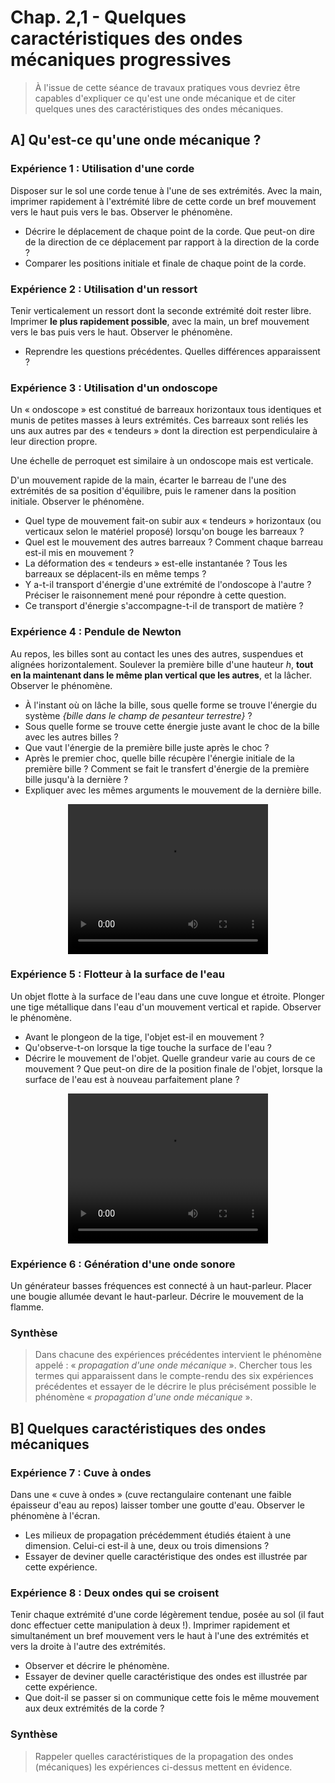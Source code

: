# Chap. 2,1 - Quelques caractéristiques des ondes mécaniques progressives #

> À l'issue de cette séance de travaux pratiques vous devriez être capables d'expliquer ce qu'est une onde mécanique et de citer quelques unes des caractéristiques des ondes mécaniques.



## A] Qu'est-ce qu'une onde mécanique ? ##


### Expérience 1 : Utilisation d'une corde ###

Disposer sur le sol une corde tenue à l'une de ses extrémités. Avec la main, imprimer rapidement à l'extrémité libre de cette corde un bref mouvement vers le haut puis vers le bas. Observer le phénomène.

- Décrire le déplacement de chaque point de la corde. Que peut-on dire de la direction de ce déplacement par rapport à la direction de la corde ?
- Comparer les positions initiale et finale de chaque point de la corde.


### Expérience 2 : Utilisation d'un ressort ###

Tenir verticalement un ressort dont la seconde extrémité doit rester libre. Imprimer __le plus rapidement possible__, avec la main, un bref mouvement vers le bas puis vers le haut. Observer le phénomène.

- Reprendre les questions précédentes. Quelles différences apparaissent ?


### Expérience 3 : Utilisation d'un ondoscope ###

Un « ondoscope » est constitué de barreaux horizontaux tous identiques et munis de petites masses à leurs extrémités. Ces barreaux sont reliés les uns aux autres par des « tendeurs » dont la direction est perpendiculaire à leur direction propre.

Une échelle de perroquet est similaire à un ondoscope mais est verticale.
    
D'un mouvement rapide de la main, écarter le barreau de l'une des extrémités de sa position d'équilibre, puis le ramener dans la position initiale. Observer le phénomène.

- Quel type de mouvement fait-on subir aux « tendeurs » horizontaux (ou verticaux selon le matériel proposé) lorsqu'on bouge les barreaux ?
-  Quel est le mouvement des autres barreaux ? Comment chaque barreau est-il mis en mouvement ?
- La déformation des « tendeurs » est-elle instantanée ? Tous les barreaux se déplacent-ils en même temps ?
- Y a-t-il transport d'énergie d'une extrémité de l'ondoscope à l'autre ? Préciser le raisonnement mené pour répondre à cette question.
- Ce transport d'énergie s'accompagne-t-il de transport de matière ?


### Expérience 4 : Pendule de Newton ###

Au repos, les billes sont au contact les unes des autres, suspendues et alignées horizontalement. Soulever la première bille d'une hauteur $h$, **tout en la maintenant dans le même plan vertical que les autres**, et la lâcher. Observer le phénomène.

- À l'instant où on lâche la bille, sous quelle forme se trouve l'énergie du système *{bille dans le champ de pesanteur terrestre}* ? 
- Sous quelle forme se trouve cette énergie juste avant le choc de la bille avec les autres billes ?
- Que vaut l'énergie de la première bille juste après le choc ?
- Après le premier choc, quelle bille récupère l'énergie initiale de la première bille ? Comment se fait le transfert d'énergie de la première bille jusqu'à la dernière ?
- Expliquer avec les mêmes arguments le mouvement de la dernière bille. 

<center>
<video width="320" height="240" controls>
  <source src="./videos/pendule_de_Newton.mp4" type="video/mp4">
 </video>
</center>


### Expérience 5 : Flotteur à la surface de l'eau ###


Un objet flotte à la surface de l'eau dans une cuve longue et étroite. Plonger une tige métallique dans l'eau d'un mouvement vertical et rapide. Observer le phénomène.

- Avant le plongeon de la tige, l'objet est-il en mouvement ?
- Qu'observe-t-on lorsque la tige touche la surface de l'eau ?
- Décrire le mouvement de l'objet. Quelle grandeur varie au cours de ce mouvement ? Que peut-on dire de la position finale de l'objet, lorsque la surface de l'eau est à nouveau parfaitement plane ?

<center>
<video width="320" height="240" controls>
  <source src="./videos/flotteur_surface_eau.mp4" type="video/mp4">
</video>
</center>



### Expérience 6 : Génération d'une onde sonore ###

Un générateur basses fréquences est connecté à un haut-parleur. Placer une bougie allumée devant le haut-parleur. Décrire le mouvement de la flamme.


### Synthèse ###

> Dans chacune des expériences précédentes intervient le phénomène appelé : « *propagation d'une onde mécanique* ». 
Chercher tous les termes qui apparaissent dans le compte-rendu des six expériences précédentes et essayer de le décrire le plus précisément possible le phénomène « *propagation d'une onde mécanique* ». 



## B] Quelques caractéristiques des ondes mécaniques ##


### Expérience 7 : Cuve à ondes ###


Dans une « cuve à ondes » (cuve rectangulaire contenant une faible épaisseur d'eau au repos) laisser tomber une goutte d'eau. Observer le phénomène à l'écran.

- Les milieux de propagation précédemment étudiés étaient à une dimension. Celui-ci est-il à une, deux ou trois dimensions ? 
- Essayer de deviner quelle caractéristique des ondes est illustrée par cette expérience.


### Expérience 8 : Deux ondes qui se croisent ###

Tenir chaque extrémité d'une corde légèrement tendue, posée au sol (il faut donc effectuer cette manipulation à deux !). Imprimer rapidement et simultanément un bref mouvement vers le haut à l'une des extrémités et vers la droite à l'autre des extrémités. 

- Observer et décrire le phénomène.
- Essayer de deviner quelle caractéristique des ondes est illustrée par cette expérience.
-  Que doit-il se passer si on communique cette fois le même mouvement aux deux extrémités de la corde ?


### Synthèse ###

>  Rappeler quelles caractéristiques de la propagation des ondes (mécaniques) les expériences ci-dessus mettent en évidence.